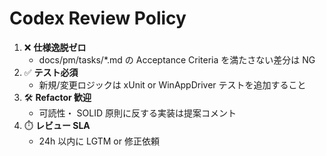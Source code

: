 # Codex Review Policy

1. ❌ **仕様逸脱ゼロ**  
   - docs/pm/tasks/*.md の Acceptance Criteria を満たさない差分は NG  
2. ✅ **テスト必須**  
   - 新規/変更ロジックは xUnit or WinAppDriver テストを追加すること
3. 🛠️ **Refactor 歓迎**  
   - 可読性・ SOLID 原則に反する実装は提案コメント
4. ⏱️ **レビュー SLA**  
   - 24h 以内に LGTM or 修正依頼

